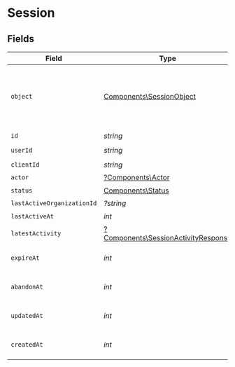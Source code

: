 # Session


## Fields

| Field                                                                                     | Type                                                                                      | Required                                                                                  | Description                                                                               |
| ----------------------------------------------------------------------------------------- | ----------------------------------------------------------------------------------------- | ----------------------------------------------------------------------------------------- | ----------------------------------------------------------------------------------------- |
| `object`                                                                                  | [Components\SessionObject](../../Models/Components/SessionObject.md)                      | :heavy_check_mark:                                                                        | String representing the object's type. Objects of the same type share the same value.<br/> |
| `id`                                                                                      | *string*                                                                                  | :heavy_check_mark:                                                                        | N/A                                                                                       |
| `userId`                                                                                  | *string*                                                                                  | :heavy_check_mark:                                                                        | N/A                                                                                       |
| `clientId`                                                                                | *string*                                                                                  | :heavy_check_mark:                                                                        | N/A                                                                                       |
| `actor`                                                                                   | [?Components\Actor](../../Models/Components/Actor.md)                                     | :heavy_minus_sign:                                                                        | N/A                                                                                       |
| `status`                                                                                  | [Components\Status](../../Models/Components/Status.md)                                    | :heavy_check_mark:                                                                        | N/A                                                                                       |
| `lastActiveOrganizationId`                                                                | *?string*                                                                                 | :heavy_minus_sign:                                                                        | N/A                                                                                       |
| `lastActiveAt`                                                                            | *int*                                                                                     | :heavy_check_mark:                                                                        | N/A                                                                                       |
| `latestActivity`                                                                          | [?Components\SessionActivityResponse](../../Models/Components/SessionActivityResponse.md) | :heavy_minus_sign:                                                                        | N/A                                                                                       |
| `expireAt`                                                                                | *int*                                                                                     | :heavy_check_mark:                                                                        | Unix timestamp of expiration.<br/>                                                        |
| `abandonAt`                                                                               | *int*                                                                                     | :heavy_check_mark:                                                                        | Unix timestamp of abandonment.<br/>                                                       |
| `updatedAt`                                                                               | *int*                                                                                     | :heavy_check_mark:                                                                        | Unix timestamp of last update.<br/>                                                       |
| `createdAt`                                                                               | *int*                                                                                     | :heavy_check_mark:                                                                        | Unix timestamp of creation.<br/>                                                          |